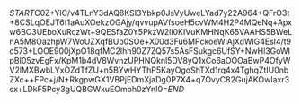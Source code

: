 $START$C0Z+YlC/v4TLnY3dAQ8KSI3Ybkp0JsVyUweLYad7y22A964+QFrO3t+8CSLqOEJT6t1aAuXOekzOGAjy/qvvupAVfsoeH5cvWM4H2P4MQeNq+Apxw6BC3UEboXuRczWt+9QESfaZ0Y5PkzW2li0KIVuKMHNqK65VAAHS5BWeLnA5M8OazhpW7WoUZXqfBUb0SOe+X00d3Fu6MPckoeWiAjXdWlG4Esl4/t9c573+LOOE900jXpO18qfMC2Ihh90Z7ZQ57s5AsFSukgc6UfSY+NwHl3GoWIpBI05zvEgFx/KpM1b4dV8WvnzUPHNQknl5DV8yQ1xCo6aOOOaBwP4OfyWV2lMXBwbLYxOZdTfZU+n5BYwHYThP5KayOgoShTXd1rq4x4TghqZtIU0nbZXc++FPc+j/N+RkgpwGX1VBPjEDmXjaDg0P7X4+q7OvyC82GujAKOwIaxr3sx+LDkF5Pcy3gUQBGWxuEOmoh0zYnI0=$END$